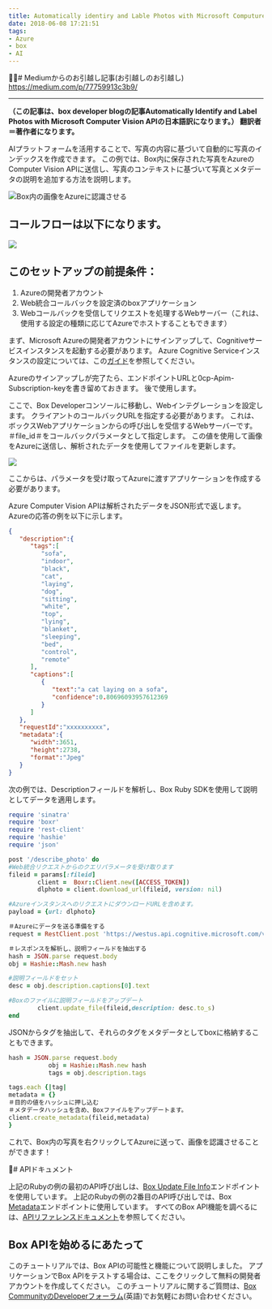```yaml
---
title: Automatically identiry and Lable Photos with Microsoft Computure Vision API
date: 2018-06-08 17:21:51
tags: 
- Azure 
- box 
- AI
---
```


# Mediumからのお引越し記事(お引越しのお引越し)
https://medium.com/p/77759913c3b9/
___

**（この記事は、box developer blogの記事Automatically Identify and Label Photos with Microsoft Computer Vision APIの日本語訳になります。）
翻訳者＝著作者になります。**


AIプラットフォームを活用することで、写真の内容に基づいて自動的に写真のインデックスを作成できます。
この例では、Box内に保存された写真をAzureのComputer Vision APIに送信し、写真のコンテキストに基づいて写真とメタデータの説明を追加する方法を説明します。

![Box内の画像をAzureに認識させる](https://cloud.box.com/shared/static/5imz6xzhuv08w0yy2erifk1csmifozah.gif)

## コールフローは以下になります。
![](https://cloud.box.com/shared/static/5hwm4aqd5y1wv0uj7h5f2nojmlzd8yum.png)

## このセットアップの前提条件：
1. Azureの開発者アカウント
2. Web統合コールバックを設定済のboxアプリケーション
3. Webコールバックを受信してリクエストを処理するWebサーバー（これは、使用する設定の種類に応じてAzureでホストすることもできます）

まず、Microsoft Azureの開発者アカウントにサインアップして、Cognitiveサービスインスタンスを起動する必要があります。 Azure Cognitive Serviceインスタンスの設定については、この[ガイド](https://docs.microsoft.com/en-us/azure/cognitive-services/cognitive-services-apis-create-account)を参照してください。


Azureのサインアップしが完了たら、エンドポイントURLと0cp-Apim-Subscription-keyを書き留めておきます。 後で使用します。

ここで、Box Developerコンソールに移動し、Webインテグレーションを設定します。 クライアントのコールバックURLを指定する必要があります。 これは、ボックスWebアプリケーションからの呼び出しを受信するWebサーバーです。 ＃file_id＃をコールバックパラメータとして指定します。 この値を使用して画像をAzureに送信し、解析されたデータを使用してファイルを更新します。

![](https://cloud.box.com/shared/static/xrcnahh3tnyoy9ij1j46gpynsgo0r2d2.png)


ここからは、パラメータを受け取ってAzureに渡すアプリケーションを作成する必要があります。

Azure Computer Vision APIは解析されたデータをJSON形式で返します。 Azureの応答の例を以下に示します。

```json
{  
   "description":{  
      "tags":[  
         "sofa",
         "indoor",
         "black",
         "cat",
         "laying",
         "dog",
         "sitting",
         "white",
         "top",
         "lying",
         "blanket",
         "sleeping",
         "bed",
         "control",
         "remote"
      ],
      "captions":[  
         {  
            "text":"a cat laying on a sofa",
            "confidence":0.80696093957612369
         }
      ]
   },
   "requestId":"xxxxxxxxxx",
   "metadata":{  
      "width":3651,
      "height":2738,
      "format":"Jpeg"
   }
}

```

次の例では、Descriptionフィールドを解析し、Box Ruby SDKを使用して説明としてデータを適用します。

```ruby
require 'sinatra'
require 'boxr'
require 'rest-client'
require 'hashie'
require 'json'

post '/describe_photo' do
#Web統合リクエストからのクエリパラメータを受け取ります
fileid = params[:fileid]
        client =  Boxr::Client.new([ACCESS_TOKEN])
        dlphoto = client.download_url(fileid, version: nil)

#AzureインスタンスへのリクエストにダウンロードURLを含めます。
payload = {url: dlphoto}

＃Azureにデータを送る準備をする
request = RestClient.post 'https://westus.api.cognitive.microsoft.com/vision/v1.0/describe?maxCandidates=1', payload.to_json,headers={"content_type": "json","Ocp-Apim-Subscription-Key": "xxxxxxxxxxxxxxxxx"}

＃レスポンスを解析し、説明フィールドを抽出する
hash = JSON.parse request.body
obj = Hashie::Mash.new hash

#説明フィールドをセット
desc = obj.description.captions[0].text

#Boxのファイルに説明フィールドをアップデート
        client.update_file(fileid,description: desc.to_s)
end
```

JSONからタグを抽出して、それらのタグをメタデータとしてboxに格納することもできます。

```ruby
hash = JSON.parse request.body
           obj = Hashie::Mash.new hash
           tags = obj.description.tags

tags.each {|tag| 
metadata = {}
＃目的の値をハッシュに押し込む
＃メタデータハッシュを含め、Boxファイルをアップデートます。
client.create_metadata(fileid,metadata)
}
```

これで、Box内の写真を右クリックしてAzureに送って、画像を認識させることができます！

# APIドキュメント

上記のRubyの例の最初のAPI呼び出しは、[Box Update File Info](https://developer.box.com/reference#update-a-files-information)エンドポイントを使用しています。 上記のRubyの例の2番目のAPI呼び出しでは、Box [Metadata](https://developer.box.com/reference#create-metadata)エンドポイントに使用しています。 すべてのBox API機能を調べるには、[APIリファレンスドキュメント](https://developer.box.com/reference)を参照してください。

## Box APIを始めるにあたって

このチュートリアルでは、Box APIの可能性と機能について説明しました。 アプリケーションでBox APIをテストする場合は、ここをクリックして無料の開発者アカウントを作成してください。
このチュートリアルに関するご質問は、[Box CommunityのDeveloperフォーラム](https://community.box.com/t5/Box-Developer-Forum/bd-p/DeveloperForum)(英語)でお気軽にお問い合わせください。
